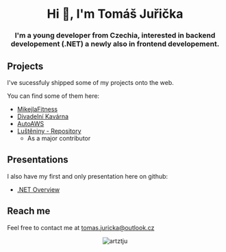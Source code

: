 
<h1 align="center">Hi 👋, I'm Tomáš Juřička</h1>
<h3 align="center">I'm a young developer from Czechia, interested in backend developement (.NET) a newly also in frontend developement.</h3>


<h2 align="left">Projects</h2>
<p>I've sucessfuly shipped some of my projects onto the web.</p>
<p>
  You can find some of them here:
  <ul>
    <li><a href="https://www.mikejlafitness.cz">MikejlaFitness</a>  
    <li><a href="https://www.kavarnaluhacovice.cz">Divadelní Kavárna</a>
    <li><a href="https://www.autoaws.cz">AutoAWS</a></li>
    <li><a href="https://www.lusteniny.eu">Luštěniny - <a href="https://github.com/mjanousek/lusteniny">Repository</a>  </a>
        <ul>
          <li> As a major contributor</li>
        </ul>
    </li>
    </ul>
</p>

<h2 align="left">Presentations</h2>
<p>I also have my first and only presentation here on github:</p>
<ul>
  <li><a href="https://artztju.github.io/DotNetOverview/#/">.NET Overview</a></li>
</ul>
<h2>Reach me</h2>
<p>Feel free to contact me at <a href="mailto:tomas.juricka@outlook.cz">tomas.juricka@outlook.cz</a></p>
<p align="center"><img src="https://github-readme-stats.vercel.app/api?username=artztju&show_icons=true" alt="artztju" /> </p>
